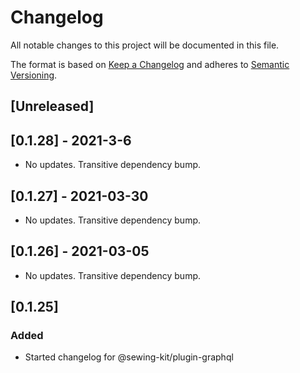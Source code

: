 # Changelog

All notable changes to this project will be documented in this file.

The format is based on [Keep a Changelog](http://keepachangelog.com/en/1.0.0/)
and adheres to [Semantic Versioning](http://semver.org/spec/v2.0.0.html).

## [Unreleased]

## [0.1.28] - 2021-3-6

- No updates. Transitive dependency bump.

## [0.1.27] - 2021-03-30

- No updates. Transitive dependency bump.

## [0.1.26] - 2021-03-05

- No updates. Transitive dependency bump.

## [0.1.25]

### Added

- Started changelog for @sewing-kit/plugin-graphql

